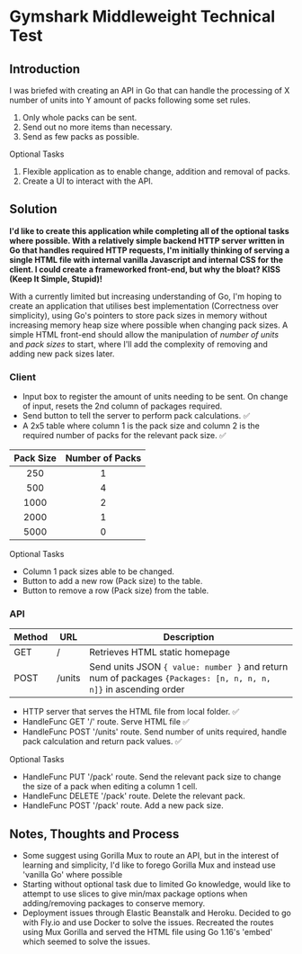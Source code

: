# Gymshark Middleweight Technical Test

## Introduction

I was briefed with creating an API in Go that can handle the processing of X number of units into Y amount of packs following some set rules.

1. Only whole packs can be sent.
2. Send out no more items than necessary.
3. Send as few packs as possible.

Optional Tasks

1. Flexible application as to enable change, addition and removal of packs.
2. Create a UI to interact with the API.

## Solution

**I'd like to create this application while completing all of the optional tasks where possible. With a relatively simple backend HTTP server written in Go that handles required HTTP requests, I'm initially thinking of serving a single HTML file with internal vanilla Javascript and internal CSS for the client. I could create a frameworked front-end, but why the bloat? KISS (Keep It Simple, Stupid)!**

With a currently limited but increasing understanding of Go, I'm hoping to create an application that utilises best implementation (Correctness over simplicity), using Go's pointers to store pack sizes in memory without increasing memory heap size where possible when changing pack sizes. A simple HTML front-end should allow the manipulation of _number of units_ and _pack sizes_ to start, where I'll add the complexity of removing and adding new pack sizes later.

### Client

- Input box to register the amount of units needing to be sent. On change of input, resets the 2nd column of packages required.
- Send button to tell the server to perform pack calculations. ✅
- A 2x5 table where column 1 is the pack size and column 2 is the required number of packs for the relevant pack size. ✅

| Pack Size | Number of Packs |
| :-------: | :-------------: |
|    250    |        1        |
|    500    |        4        |
|   1000    |        2        |
|   2000    |        1        |
|   5000    |        0        |

Optional Tasks

- Column 1 pack sizes able to be changed.
- Button to add a new row (Pack size) to the table.
- Button to remove a row (Pack size) from the table.

### API

| Method | URL    | Description                                                                                                     |
| ------ | ------ | --------------------------------------------------------------------------------------------------------------- |
| GET    | /      | Retrieves HTML static homepage                                                                                  |
| POST   | /units | Send units JSON `{ value: number }` and return num of packages `{Packages: [n, n, n, n, n]}` in ascending order |

- HTTP server that serves the HTML file from local folder. ✅
- HandleFunc GET '/' route. Serve HTML file ✅
- HandleFunc POST '/units' route. Send number of units required, handle pack calculation and return pack values. ✅

Optional Tasks

- HandleFunc PUT '/pack' route. Send the relevant pack size to change the size of a pack when editing a column 1 cell.
- HandleFunc DELETE '/pack' route. Delete the relevant pack.
- HandleFunc POST '/pack' route. Add a new pack size.

## Notes, Thoughts and Process

- Some suggest using Gorilla Mux to route an API, but in the interest of learning and simplicity, I'd like to forego Gorilla Mux and instead use 'vanilla Go' where possible
- Starting without optional task due to limited Go knowledge, would like to attempt to use slices to give min/max package options when adding/removing packages to conserve memory.
- Deployment issues through Elastic Beanstalk and Heroku. Decided to go with Fly.io and use Docker to solve the issues. Recreated the routes using Mux Gorilla and served the HTML file using Go 1.16's 'embed' which seemed to solve the issues.
